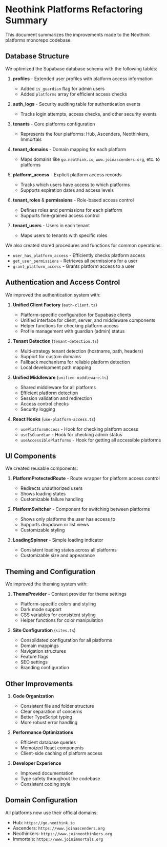 # Neothink Platforms Refactoring Summary

This document summarizes the improvements made to the Neothink platforms monorepo codebase.

## Database Structure

We optimized the Supabase database schema with the following tables:

1. **profiles** - Extended user profiles with platform access information
   - Added `is_guardian` flag for admin users
   - Added `platforms` array for efficient access checks

2. **auth_logs** - Security auditing table for authentication events
   - Tracks login attempts, access checks, and other security events

3. **tenants** - Core platforms configuration
   - Represents the four platforms: Hub, Ascenders, Neothinkers, Immortals

4. **tenant_domains** - Domain mapping for each platform
   - Maps domains like `go.neothink.io`, `www.joinascenders.org`, etc. to platforms

5. **platform_access** - Explicit platform access records
   - Tracks which users have access to which platforms
   - Supports expiration dates and access levels

6. **tenant_roles** & **permissions** - Role-based access control
   - Defines roles and permissions for each platform
   - Supports fine-grained access control

7. **tenant_users** - Users in each tenant
   - Maps users to tenants with specific roles

We also created stored procedures and functions for common operations:
- `user_has_platform_access` - Efficiently checks platform access
- `get_user_permissions` - Retrieves all permissions for a user
- `grant_platform_access` - Grants platform access to a user

## Authentication and Access Control

We improved the authentication system with:

1. **Unified Client Factory** (`auth-client.ts`)
   - Platform-specific configuration for Supabase clients
   - Unified interface for client, server, and middleware components
   - Helper functions for checking platform access
   - Profile management with guardian (admin) status

2. **Tenant Detection** (`tenant-detection.ts`)
   - Multi-strategy tenant detection (hostname, path, headers)
   - Support for custom domains
   - Fallback mechanisms for reliable platform detection
   - Local development path mapping

3. **Unified Middleware** (`unified-middleware.ts`)
   - Shared middleware for all platforms
   - Efficient platform detection
   - Session validation and redirection
   - Access control checks
   - Security logging

4. **React Hooks** (`use-platform-access.ts`)
   - `usePlatformAccess` - Hook for checking platform access
   - `useIsGuardian` - Hook for checking admin status
   - `useAccessiblePlatforms` - Hook for getting all accessible platforms

## UI Components

We created reusable components:

1. **PlatformProtectedRoute** - Route wrapper for platform access control
   - Redirects unauthorized users
   - Shows loading states
   - Customizable failure handling

2. **PlatformSwitcher** - Component for switching between platforms
   - Shows only platforms the user has access to
   - Supports dropdown or list views
   - Customizable styling

3. **LoadingSpinner** - Simple loading indicator
   - Consistent loading states across all platforms
   - Customizable size and appearance

## Theming and Configuration

We improved the theming system with:

1. **ThemeProvider** - Context provider for theme settings
   - Platform-specific colors and styling
   - Dark mode support
   - CSS variables for consistent styling
   - Helper functions for color manipulation

2. **Site Configuration** (`sites.ts`)
   - Consolidated configuration for all platforms
   - Domain mappings
   - Navigation structures
   - Feature flags
   - SEO settings
   - Branding configuration

## Other Improvements

1. **Code Organization**
   - Consistent file and folder structure
   - Clear separation of concerns
   - Better TypeScript typing
   - More robust error handling

2. **Performance Optimizations**
   - Efficient database queries
   - Memoized React components
   - Client-side caching of platform access

3. **Developer Experience**
   - Improved documentation
   - Type safety throughout the codebase
   - Consistent coding style

## Domain Configuration

All platforms now use their official domains:

- Hub: `https://go.neothink.io`
- Ascenders: `https://www.joinascenders.org`
- Neothinkers: `https://www.joinneothinkers.org`
- Immortals: `https://www.joinimmortals.org` 